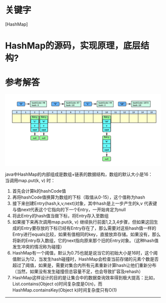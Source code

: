 # 关键字

\[HashMap\]

# HashMap的源码，实现原理，底层结构?

# 参考解答

![](/assets/hashmap.png)

java中HashMap的内部组成是数组+链表的数据结构，数组的默认大小是16：  
当调用map.put\(k, v\) 时：  
1. 首先会计算k的hashCode值  
2. 再将hashCode值换算为数组的下标（取值从0-15），这个值称为hash  
3. 接下来创建Entry\(hash,k,v,next\)对象，其中hash是上一步产生的k,v 代表键与值next代表这个它指向的下一个Entry，一开始肯定为null  
4. 将此Entry的hash值当做下标，将Entry存入至数组  
5. 如果接下来再次调用map.put\(k, v\) 继续执行前面1,2,3,4步骤，但如果这回生成的Entry要存放的下标已经有Entry存在了，那么需要对这些hash值一样的Entry进行equals比较，如果有值相同的key，直接放弃存储。如果没有，那么将新的Entry存入数组，它的next指向原来那个旧的Entry对象。（这种hash值发生冲突的情况称为碰撞）  
6. HashMap有一个阈值，默认为0.75也就是说当它的初始大小是16时，这个阈值默认为12，当发生hash碰撞时，HashMap会检查当前存储的元素个数是否超过了阈值，如果是，需要对集合内所有元素重新计算hash让他们重新分布（当然，如果没有发生碰撞但总容量不足，也会导致扩容及rehash）  
7. HashMap这样设计的目的是让集合中的数据查询效率得到极大提高：比如，List.contains\(Object o\)时间复杂度是O\(n\)，而HashMap.containsKey\(Object k\)时间复杂度只有O\(1\)

---

